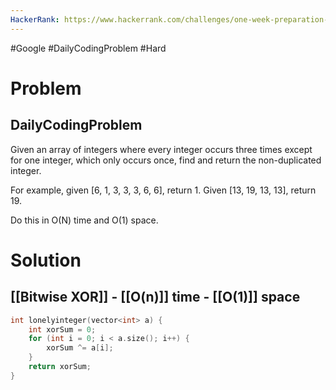 ```yaml
---
HackerRank: https://www.hackerrank.com/challenges/one-week-preparation-kit-lonely-integer/
---
```

#Google #DailyCodingProblem #Hard 
# Problem

## DailyCodingProblem

Given an array of integers where every integer occurs three times except for one integer, which only occurs once, find and return the non-duplicated integer.

For example, given [6, 1, 3, 3, 3, 6, 6], return 1. Given [13, 19, 13, 13], return 19.

Do this in O(N) time and O(1) space.
# Solution

## [[Bitwise XOR]] - [[O(n)]] time - [[O(1)]] space

```cpp
int lonelyinteger(vector<int> a) {
	int xorSum = 0;
	for (int i = 0; i < a.size(); i++) {
		xorSum ^= a[i];
	}
	return xorSum;
}
```
